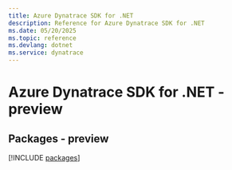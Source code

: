 ```yaml
---
title: Azure Dynatrace SDK for .NET
description: Reference for Azure Dynatrace SDK for .NET
ms.date: 05/20/2025
ms.topic: reference
ms.devlang: dotnet
ms.service: dynatrace
---
```

# Azure Dynatrace SDK for .NET - preview
## Packages - preview
[!INCLUDE [packages](dynatrace-index.md)]